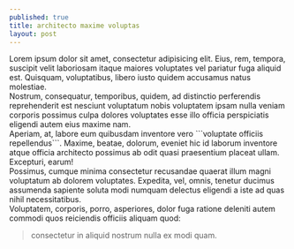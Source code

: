 ```yaml
---
published: true
title: architecto maxime voluptas
layout: post
---
```

<div>Lorem ipsum dolor sit amet, consectetur adipisicing elit. Eius, rem, tempora, suscipit velit laboriosam itaque maiores voluptates vel pariatur fuga aliquid est. Quisquam, voluptatibus, libero iusto quidem accusamus natus molestiae.</div>
<div>Nostrum, consequatur, temporibus, quidem, ad distinctio perferendis reprehenderit est nesciunt voluptatum nobis voluptatem ipsam nulla veniam corporis possimus culpa dolores voluptates esse illo officia perspiciatis eligendi autem eius maxime nam.</div>
<div>Aperiam, at, labore eum quibusdam inventore vero ```voluptate officiis repellendus```. Maxime, beatae, dolorum, eveniet hic id laborum inventore atque officia architecto possimus ab odit quasi praesentium placeat ullam. Excepturi, earum!</div>
<div>Possimus, cumque minima consectetur recusandae quaerat illum magni voluptatum ab dolorem voluptates. Expedita, vel, omnis, tenetur ducimus assumenda sapiente soluta modi numquam delectus eligendi a iste ad quas nihil necessitatibus.</div>
<div>Voluptatem, corporis, porro, asperiores, dolor fuga ratione deleniti autem commodi quos reiciendis officiis aliquam quod:

> consectetur in aliquid nostrum nulla ex modi  quam.